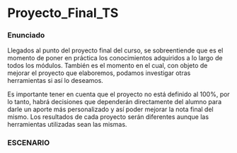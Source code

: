 # Proyecto_Final_TS

### Enunciado

Llegados al punto del proyecto final del curso, se sobreentiende que es el momento de poner en
práctica los conocimientos adquiridos a lo largo de todos los módulos. También es el momento en
el cual, con objeto de mejorar el proyecto que elaboremos, podamos investigar otras herramientas
si así lo deseamos.

Es importante tener en cuenta que el proyecto no está definido al 100%, por lo tanto, habrá
decisiones que dependerán directamente del alumno para darle un aporte más personalizado y así
poder mejorar la nota final del mismo. Los resultados de cada proyecto serán diferentes aunque las
herramientas utilizadas sean las mismas.

### ESCENARIO

